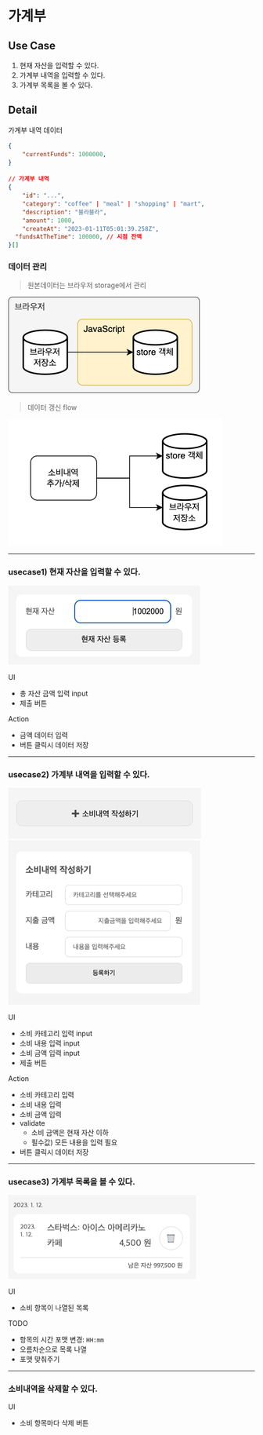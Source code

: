 # 가계부

## Use Case

1. 현재 자산을 입력할 수 있다.
2. 가계부 내역을 입력할 수 있다.
3. 가계부 목록을 볼 수 있다.

## Detail

가계부 내역 데이터

```json
{
	"currentFunds": 1000000,
}

// 가계부 내역
{
	"id": "...",
	"category": "coffee" | "meal" | "shopping" | "mart",
	"description": "블라블라",
	"amount": 1000,
	"createAt": "2023-01-11T05:01:39.258Z",
  "fundsAtTheTime": 100000, // 시점 잔액
}[]
```

### 데이터 관리

> 원본데이터는 브라우저 storage에서 관리

![load](./docs/load.png)

> 데이터 갱신 flow

![load](./docs/update-data.png)

---

### usecase1) 현재 자산을 입력할 수 있다.

![current-asset](./docs/current-asset.png)

UI

- 총 자산 금액 입력 input
- 제출 버튼

Action

- 금액 데이터 입력
- 버튼 클릭시 데이터 저장

---

### usecase2) 가계부 내역을 입력할 수 있다.

![add-item](./docs/add-item.png)
![add-item-detail](./docs/add-item-detail.png)

UI

- 소비 카테고리 입력 input
- 소비 내용 입력 input
- 소비 금액 입력 input
- 제출 버튼

Action

- 소비 카테고리 입력
- 소비 내용 입력
- 소비 금액 입력
- validate
  - 소비 금액은 현재 자산 이하
  - 필수값) 모든 내용을 입력 필요
- 버튼 클릭시 데이터 저장

---

### usecase3) 가계부 목록을 볼 수 있다.

![history-list](./docs/history-list.png)

UI

- 소비 항목이 나열된 목록

TODO

- 항목의 시간 포맷 변경: `HH:mm`
- 오름차순으로 목록 나열
- 포맷 맞춰주기

---

### 소비내역을 삭제할 수 있다.

UI

- 소비 항목마다 삭제 버튼
